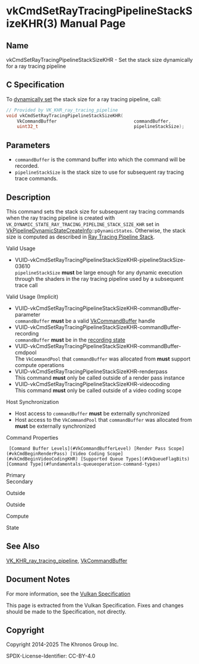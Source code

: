 # vkCmdSetRayTracingPipelineStackSizeKHR(3) Manual Page

## Name

vkCmdSetRayTracingPipelineStackSizeKHR - Set the stack size dynamically for a ray tracing pipeline



## [](#_c_specification)C Specification

To [dynamically set](https://registry.khronos.org/vulkan/specs/latest/html/vkspec.html#pipelines-dynamic-state) the stack size for a ray tracing pipeline, call:

```c++
// Provided by VK_KHR_ray_tracing_pipeline
void vkCmdSetRayTracingPipelineStackSizeKHR(
    VkCommandBuffer                             commandBuffer,
    uint32_t                                    pipelineStackSize);
```

## [](#_parameters)Parameters

- `commandBuffer` is the command buffer into which the command will be recorded.
- `pipelineStackSize` is the stack size to use for subsequent ray tracing trace commands.

## [](#_description)Description

This command sets the stack size for subsequent ray tracing commands when the ray tracing pipeline is created with `VK_DYNAMIC_STATE_RAY_TRACING_PIPELINE_STACK_SIZE_KHR` set in [VkPipelineDynamicStateCreateInfo](https://registry.khronos.org/vulkan/specs/latest/man/html/VkPipelineDynamicStateCreateInfo.html)::`pDynamicStates`. Otherwise, the stack size is computed as described in [Ray Tracing Pipeline Stack](https://registry.khronos.org/vulkan/specs/latest/html/vkspec.html#ray-tracing-pipeline-stack).

Valid Usage

- [](#VUID-vkCmdSetRayTracingPipelineStackSizeKHR-pipelineStackSize-03610)VUID-vkCmdSetRayTracingPipelineStackSizeKHR-pipelineStackSize-03610  
  `pipelineStackSize` **must** be large enough for any dynamic execution through the shaders in the ray tracing pipeline used by a subsequent trace call

Valid Usage (Implicit)

- [](#VUID-vkCmdSetRayTracingPipelineStackSizeKHR-commandBuffer-parameter)VUID-vkCmdSetRayTracingPipelineStackSizeKHR-commandBuffer-parameter  
  `commandBuffer` **must** be a valid [VkCommandBuffer](https://registry.khronos.org/vulkan/specs/latest/man/html/VkCommandBuffer.html) handle
- [](#VUID-vkCmdSetRayTracingPipelineStackSizeKHR-commandBuffer-recording)VUID-vkCmdSetRayTracingPipelineStackSizeKHR-commandBuffer-recording  
  `commandBuffer` **must** be in the [recording state](#commandbuffers-lifecycle)
- [](#VUID-vkCmdSetRayTracingPipelineStackSizeKHR-commandBuffer-cmdpool)VUID-vkCmdSetRayTracingPipelineStackSizeKHR-commandBuffer-cmdpool  
  The `VkCommandPool` that `commandBuffer` was allocated from **must** support compute operations
- [](#VUID-vkCmdSetRayTracingPipelineStackSizeKHR-renderpass)VUID-vkCmdSetRayTracingPipelineStackSizeKHR-renderpass  
  This command **must** only be called outside of a render pass instance
- [](#VUID-vkCmdSetRayTracingPipelineStackSizeKHR-videocoding)VUID-vkCmdSetRayTracingPipelineStackSizeKHR-videocoding  
  This command **must** only be called outside of a video coding scope

Host Synchronization

- Host access to `commandBuffer` **must** be externally synchronized
- Host access to the `VkCommandPool` that `commandBuffer` was allocated from **must** be externally synchronized

Command Properties

     [Command Buffer Levels](#VkCommandBufferLevel) [Render Pass Scope](#vkCmdBeginRenderPass) [Video Coding Scope](#vkCmdBeginVideoCodingKHR) [Supported Queue Types](#VkQueueFlagBits) [Command Type](#fundamentals-queueoperation-command-types)

Primary  
Secondary

Outside

Outside

Compute

State

## [](#_see_also)See Also

[VK\_KHR\_ray\_tracing\_pipeline](https://registry.khronos.org/vulkan/specs/latest/man/html/VK_KHR_ray_tracing_pipeline.html), [VkCommandBuffer](https://registry.khronos.org/vulkan/specs/latest/man/html/VkCommandBuffer.html)

## [](#_document_notes)Document Notes

For more information, see the [Vulkan Specification](https://registry.khronos.org/vulkan/specs/latest/html/vkspec.html#vkCmdSetRayTracingPipelineStackSizeKHR)

This page is extracted from the Vulkan Specification. Fixes and changes should be made to the Specification, not directly.

## [](#_copyright)Copyright

Copyright 2014-2025 The Khronos Group Inc.

SPDX-License-Identifier: CC-BY-4.0